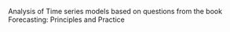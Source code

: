 Analysis of Time series models based on questions from the book Forecasting: Principles and Practice
